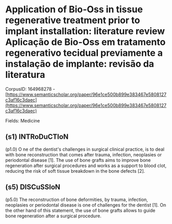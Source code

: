 # Application of Bio-Oss in tissue regenerative treatment prior to implant installation: literature review Aplicação de Bio-Oss em tratamento regenerativo tecidual previamente a instalação de implante: revisão da literatura

CorpusID: 164968278 - [https://www.semanticscholar.org/paper/96e1ce500b899e383467e5808127c3af16c3daec](https://www.semanticscholar.org/paper/96e1ce500b899e383467e5808127c3af16c3daec)

Fields: Medicine

## (s1) INTRoDuCTIoN
(p1.0) O ne of the dentist's challenges in surgical clinical practice, is to deal with bone reconstruction that comes after trauma, infection, neoplasies or periodontal disease [1]. The use of bone grafts aims to improve bone regeneration after surgical procedures and works as a support to blood clot, reducing the risk of soft tissue breakdown in the bone defects [2].
## (s5) DISCuSSIoN
(p5.0) The reconstruction of bone deformities, by trauma, infection, neoplasies or periodontal disease is one of challenges for the dentist [1]. On the other hand of this statement, the use of bone grafts allows to guide bone regeneration after a surgical procedure.
